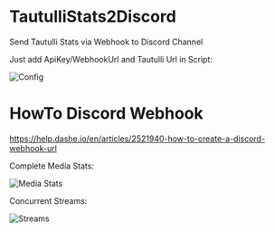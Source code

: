 # TautulliStats2Discord
Send Tautulli Stats via Webhook to Discord Channel

Just add ApiKey/WebhookUrl and Tautulli Url in Script:

![Config](https://imgur.com/c00f6e69-1db4-4911-a680-c4bac93fbf98)

# HowTo Discord Webhook 
https://help.dashe.io/en/articles/2521940-how-to-create-a-discord-webhook-url

Complete Media Stats:

![Media Stats](https://i.imgur.com/bWzEEUJ.png)


Concurrent Streams:

![Streams](https://i.imgur.com/IKQxQwo.png)

